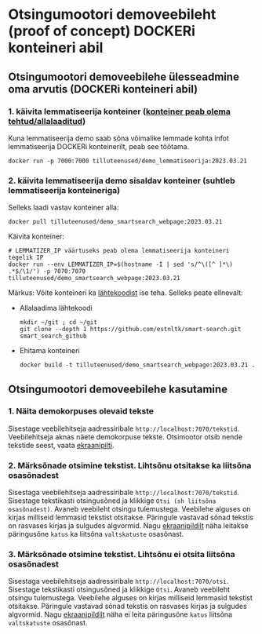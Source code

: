 # Otsingumootori demoveebileht (proof of concept) DOCKERi konteineri abil

## Otsingumootori demoveebilehe ülesseadmine oma arvutis (DOCKERi konteineri abil)

### 1. käivita lemmatiseerija konteiner ([konteiner peab olema tehtud/allalaaditud](https://github.com/estnltk/smart-search/blob/main/lemmatiseerija/README.md))

Kuna lemmatiseerija demo saab sõna võimalike lemmade kohta infot lemmatiseerija DOCKERi konteinerilt, peab see töötama.

```cmdline
docker run -p 7000:7000 tilluteenused/demo_lemmatiseerija:2023.03.21
```

### 2. käivita lemmatiseerija demo sisaldav konteiner (suhtleb lemmatiseerija konteineriga)

Selleks laadi vastav konteiner alla:

```cmdline
docker pull tilluteenused/demo_smartsearch_webpage:2023.03.21
```

Käivita konteiner:

```cmdline
# LEMMATIZER_IP väärtuseks peab olema lemmatiseerija konteineri tegelik IP
docker run --env LEMMATIZER_IP=$(hostname -I | sed 's/^\([^ ]*\) .*$/\1/') -p 7070:7070 tilluteenused/demo_smartsearch_webpage:2023.03.21
```

Märkus: Võite konteineri ka [lähtekoodist](https://github.com/estnltk/smart-search/tree/main/demo_otsing/veebileht) ise teha. Selleks peate ellnevalt:

* Allalaadima lähtekoodi

  ```commandline
  mkdir ~/git ; cd ~/git 
  git clone --depth 1 https://github.com/estnltk/smart-search.git smart_search_github
  ```

* Ehitama konteineri

  ```cmdline
  docker build -t tilluteenused/demo_smartsearch_webpage:2023.03.21 .
  ```

## Otsingumootori demoveebilehe  kasutamine

### 1. Näita demokorpuses olevaid tekste

Sisestage veebilehitseja aadressiribale ```http://localhost:7070/tekstid```.
Veebilehitseja aknas näete demokorpuse tekste. Otsimootor otsib nende tekstide seest, vaata [ekraanipilti](https://github.com/estnltk/smart-search/blob/main/demo_otsing/veebileht/Ekraanipilt_demo_veebileht-tekstid.png).

### 2. Märksõnade otsimine tekstist. Lihtsõnu otsitakse ka liitsõna osasõnadest

Sisestaga veebilehitseja aadressiribale
```http://localhost:7070/tekstid```. Sisestage tekstikasti otsingusõned ja klikkige
```Otsi (sh liitsõna osasõnadest)```. Avaneb veebileht otsingu tulemustega. Veebilehe alguses on kirjas milliseid lemmasid tekstist otsitakse.
Päringule vastavad sõnad tekstis on rasvases kirjas ja sulgudes algvormid.
Nagu [ekraanipildilt](https://github.com/estnltk/smart-search/blob/main/demo_otsing/veebileht/Ekraanipilt_demo_veebileht_otsils2.png) näha leitakse
päringusõne ```katus``` ka liitsõna ```valtskatuste``` osasõnast.

### 3. Märksõnade otsimine tekstist. Lihtsõnu ei otsita liitsõna osasõnadest

Sisestaga veebilehitseja aadressiribale
```http://localhost:7070/otsi```. Sisestage tekstikasti otsingusõned ja klikkige
```Otsi```. Avaneb veebileht otsingu tulemustega. Veebilehe alguses on kirjas milliseid lemmasid tekstist otsitakse.
Päringule vastavad sõnad tekstis on rasvases kirjas ja sulgudes algvormid.
Nagu [ekraanipildilt](https://github.com/estnltk/smart-search/blob/main/demo_otsing/veebileht/Ekraanipilt_demo_veebileht_otsi2.png) näha ei leita
päringusõne ```katus``` liitsõna ```valtskatuste``` osasõnast.

